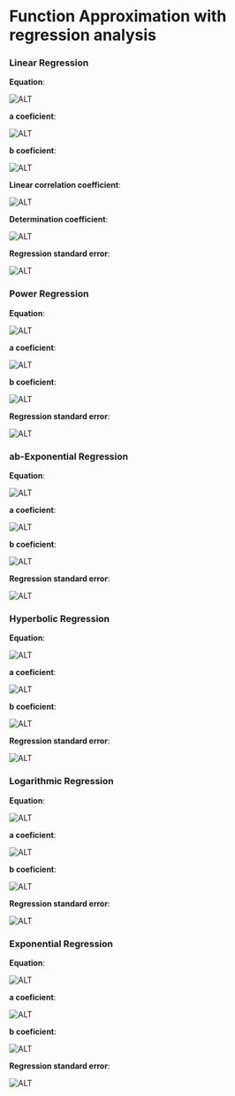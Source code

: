 # Function Approximation with regression analysis

### Linear Regression

**Equation**:

![ALT](https://pt.planetcalc.com/cgi-bin/mimetex.cgi?%5Cwidehat%7By%7D%3Dax%2Bb)

**a coeficient**:

![ALT](https://pt.planetcalc.com/cgi-bin/mimetex.cgi?a%26amp%3B%3D%5Cfrac%7B%5Csum%20x_i%20%5Csum%20y_i-%20n%5Csum%20x_iy_i%7D%7B%5Cleft%28%5Csum%20x_i%5Cright%29%5E2-n%5Csum%20x_i%5E2%7D)

**b coeficient**:

![ALT](https://pt.planetcalc.com/cgi-bin/mimetex.cgi?b%26amp%3B%3D%5Cfrac%7B%5Csum%20x_i%20%5Csum%20x_iy_i-%5Csum%20x_i%5E2%5Csum%20y_i%7D%7B%5Cleft%28%5Csum%20x_i%5Cright%29%5E2-n%5Csum%20x_i%5E2%7D)

**Linear correlation coefficient**:

![ALT](https://pt.planetcalc.com/cgi-bin/mimetex.cgi?r_%7Bxy%7D%26amp%3B%3D%5Cfrac%7Bn%5Csum%20x_iy_i-%5Csum%20x_i%5Csum%20y_i%7D%7B%5Csqrt%7B%5Cleft%28n%5Csum%20x_i%5E2-%5Cleft%28%5Csum%20x_i%5Cright%29%5E2%5Cright%29%5C%21%5C%21%5Cleft%28n%5Csum%20y_i%5E2-%5Cleft%28%5Csum%20y_i%5Cright%29%5E2%20%5Cright%29%7D%7D)

**Determination coefficient**:

![ALT](https://pt.planetcalc.com/cgi-bin/mimetex.cgi?R%5E2%3Dr_%7Bxy%7D%5E2)

**Regression standard error**:

![ALT](https://pt.planetcalc.com/cgi-bin/mimetex.cgi?%5Coverline%7BA%7D%3D%5Cdfrac%7B1%7D%7Bn%7D%5Csum%5Cleft%7C%5Cdfrac%7By_i-%5Cwidehat%7By%7D_i%7D%7By_i%7D%5Cright%7C%5Ccdot100%5C%25)

### Power Regression

**Equation**:

![ALT](https://planetcalc.com/cgi-bin/mimetex.cgi?%5Cwidehat%7By%7D%3Da%5Ccdot%20x%5Eb)

**a coeficient**:

![ALT](https://planetcalc.com/cgi-bin/mimetex.cgi?a%3D%5Cexp%5C%21%5Cleft%28%5Cdfrac%7B1%7D%7Bn%7D%5Csum%5Cln%20y_i-%5Cdfrac%7Bb%7D%7Bn%7D%5Csum%5Cln%20x_i%5Cright%29)

**b coeficient**:

![ALT](https://planetcalc.com/cgi-bin/mimetex.cgi?b%3D%5Cdfrac%7Bn%5Csum%28%5Cln%20x_i%5Ccdot%5Cln%20y_i%29-%5Csum%5Cln%20x_i%5Ccdot%5Csum%5Cln%20y_i%20%7D%7Bn%5Csum%5Cln%5E2x_i-%5Cleft%28%5Csum%5Cln%20x_i%5Cright%29%5E2%20%7D)

**Regression standard error**:

![ALT](https://pt.planetcalc.com/cgi-bin/mimetex.cgi?%5Coverline%7BA%7D%3D%5Cdfrac%7B1%7D%7Bn%7D%5Csum%5Cleft%7C%5Cdfrac%7By_i-%5Cwidehat%7By%7D_i%7D%7By_i%7D%5Cright%7C%5Ccdot100%5C%25)

### ab-Exponential Regression

**Equation**:

![ALT](https://planetcalc.com/cgi-bin/mimetex.cgi?%5Cwidehat%7By%7D%3Da%5Ccdot%20b%5Ex)

**a coeficient**:

![ALT](https://planetcalc.com/cgi-bin/mimetex.cgi?a%3D%5Cexp%5C%21%5Cleft%28%5Cdfrac%7B1%7D%7Bn%7D%5Csum%5Cln%20y_i-%5Cdfrac%7B%5Cln%20b%7D%7Bn%7D%5Csum%20x_i%5Cright%29)

**b coeficient**:

![ALT](https://planetcalc.com/cgi-bin/mimetex.cgi?b%3D%5Cexp%5Cdfrac%7Bn%5Csum%20x_i%5Cln%20y_i-%5Csum%20x_i%5Ccdot%5Csum%5Cln%20y_i%20%7D%7Bn%5Csum%20x_i%5E2-%5Cleft%28%5Csum%20x_i%5Cright%29%5E2%20%7D)

**Regression standard error**:

![ALT](https://pt.planetcalc.com/cgi-bin/mimetex.cgi?%5Coverline%7BA%7D%3D%5Cdfrac%7B1%7D%7Bn%7D%5Csum%5Cleft%7C%5Cdfrac%7By_i-%5Cwidehat%7By%7D_i%7D%7By_i%7D%5Cright%7C%5Ccdot100%5C%25)

### Hyperbolic Regression

**Equation**:

![ALT](https://planetcalc.com/cgi-bin/mimetex.cgi?%5Cwidehat%7By%7D%3Da%20%2B%20%5Cfrac%7Bb%7D%7Bx%7D)

**a coeficient**:

![ALT](https://planetcalc.com/cgi-bin/mimetex.cgi?a%3D%5Cdfrac%7B1%7D%7Bn%7D%5Csum%20y_i-%5Cdfrac%7Bb%7D%7Bn%7D%5Csum%5Cdfrac%7B1%7D%7Bx_i%7D)

**b coeficient**:

![ALT](https://planetcalc.com/cgi-bin/mimetex.cgi?b%3D%5Cdfrac%7Bn%5Csum%5Cdfrac%7By_i%7D%7Bx_i%7D-%5Csum%5Cdfrac%7B1%7D%7Bx_i%7D%5Csum%20y_i%20%7D%7Bn%5Csum%5Cdfrac%7B1%7D%7Bx_i%5E2%7D-%5Cleft%28%5Csum%5Cdfrac%7B1%7D%7Bx_i%7D%5Cright%29%5E2%20%7D)

**Regression standard error**:

![ALT](https://pt.planetcalc.com/cgi-bin/mimetex.cgi?%5Coverline%7BA%7D%3D%5Cdfrac%7B1%7D%7Bn%7D%5Csum%5Cleft%7C%5Cdfrac%7By_i-%5Cwidehat%7By%7D_i%7D%7By_i%7D%5Cright%7C%5Ccdot100%5C%25)

### Logarithmic Regression

**Equation**:

![ALT](https://planetcalc.com/cgi-bin/mimetex.cgi?%5Cwidehat%7By%7D%3Da%20%2B%20b%5Cln%20x)

**a coeficient**:

![ALT](https://planetcalc.com/cgi-bin/mimetex.cgi?a%3D%5Cdfrac%7B1%7D%7Bn%7D%5Csum%20y_i-%5Cdfrac%7Bb%7D%7Bn%7D%5Csum%5Cln%20x_i)

**b coeficient**:

![ALT](https://planetcalc.com/cgi-bin/mimetex.cgi?b%3D%5Cdfrac%7Bn%5Csum%28y_i%5Cln%20x_i%29-%5Csum%5Cln%20x_i%5Ccdot%20%5Csum%20y_i%20%7D%7Bn%5Csum%5Cln%5E2x_i-%5Cleft%28%5Csum%5Cln%20x_i%5Cright%29%5E2%20%7D)

**Regression standard error**:

![ALT](https://pt.planetcalc.com/cgi-bin/mimetex.cgi?%5Coverline%7BA%7D%3D%5Cdfrac%7B1%7D%7Bn%7D%5Csum%5Cleft%7C%5Cdfrac%7By_i-%5Cwidehat%7By%7D_i%7D%7By_i%7D%5Cright%7C%5Ccdot100%5C%25)

### Exponential Regression

**Equation**:

![ALT](https://planetcalc.com/cgi-bin/mimetex.cgi?%5Cwidehat%7By%7D%3De%5E%7Ba%2Bbx%7D)

**a coeficient**:

![ALT](https://planetcalc.com/cgi-bin/mimetex.cgi?a%3D%5Cdfrac%7B1%7D%7Bn%7D%5Csum%5Cln%20y_i-%5Cdfrac%7Bb%7D%7Bn%7D%5Csum%20x_i)

**b coeficient**:

![ALT](https://planetcalc.com/cgi-bin/mimetex.cgi?b%3D%5Cdfrac%7Bn%5Csum%20x_i%5Cln%20y_i-%5Csum%20x_i%5Ccdot%5Csum%5Cln%20y_i%20%7D%7Bn%5Csum%20x_i%5E2-%5Cleft%28%5Csum%20x_i%5Cright%29%5E2%20%7D)

**Regression standard error**:

![ALT](https://pt.planetcalc.com/cgi-bin/mimetex.cgi?%5Coverline%7BA%7D%3D%5Cdfrac%7B1%7D%7Bn%7D%5Csum%5Cleft%7C%5Cdfrac%7By_i-%5Cwidehat%7By%7D_i%7D%7By_i%7D%5Cright%7C%5Ccdot100%5C%25)
